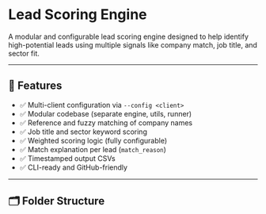 # Lead Scoring Engine

A modular and configurable lead scoring engine designed to help identify high-potential leads using multiple signals like company match, job title, and sector fit.

---

## 🚀 Features

- ✅ Multi-client configuration via `--config <client>`
- ✅ Modular codebase (separate engine, utils, runner)
- ✅ Reference and fuzzy matching of company names
- ✅ Job title and sector keyword scoring
- ✅ Weighted scoring logic (fully configurable)
- ✅ Match explanation per lead (`match_reason`)
- ✅ Timestamped output CSVs
- ✅ CLI-ready and GitHub-friendly

---

## 🗂 Folder Structure